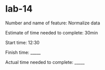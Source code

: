 # lab-14

Number and name of feature: Normalize data

Estimate of time needed to complete: 30min

Start time: 12:30

Finish time: _____

Actual time needed to complete: _____